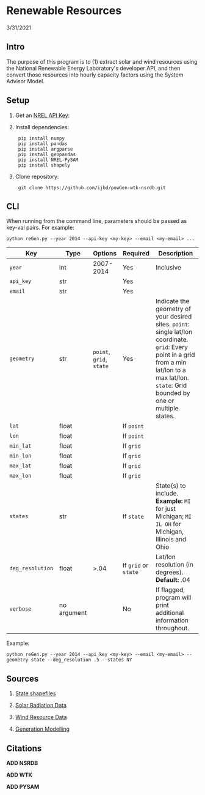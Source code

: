 # Renewable Resources
3/31/2021

## Intro
The purpose of this program is to (1) extract solar and wind resources using the National Renewable Energy Laboratory's developer API, and then convert those resources into hourly capacity factors using the System Advisor Model. 

## Setup
1. Get an [NREL API Key](https://developer.nrel.gov/signup/):

2. Install dependencies:

        pip install numpy
        pip install pandas
        pip install argparse
        pip install geopandas
        pip install NREL-PySAM
        pip install shapely

3. Clone repository:

        git clone https://github.com/ijbd/powGen-wtk-nsrdb.git


## CLI

When running from the command line, parameters should be passed as key-val pairs. For example:

    python reGen.py --year 2014 --api-key <my-key> --email <my-email> ...

| Key   | Type | Options | Required | Description|
| ----- | ---- | --------| -------- | ---------- |
| `year`  | int  | 2007-2014| Yes     | Inclusive  |
| `api_key` | str |         | Yes     |            |
| `email`  | str  |         | Yes     |            |
| `geometry` | str | `point`, `grid`, `state` | Yes | Indicate the geometry of your desired sites. `point`: single lat/lon coordinate. `grid`: Every point in a grid from a min lat/lon to a max lat/lon. `state`: Grid bounded by one or multiple states.|
| `lat`   | float |         | If `point` |            |
| `lon`   | float |         | If `point` |            |
| `min_lat`   | float |         | If `grid` |            |
| `min_lon`   | float |         | If `grid` |            |
| `max_lat`   | float |         | If `grid` |            |
| `max_lon`   | float |         | If `grid` |            |
| `states`    | str |        | If `state` | State(s) to include. **Example:** `MI` for just Michigan; `MI IL OH` for Michigan, Illinois and Ohio |
| `deg_resolution` | float | >.04| If `grid` or `state` | Lat/lon resolution (in degrees). **Default:** .04 |
| `verbose` | no argument |      | No | If flagged, program will print additional information throughout. |

Example:

    python reGen.py --year 2014 --api_key <my-key> --email <my-email> --geometry state --deg_resolution .5 --states NY

## Sources
1. [State shapefiles](https://www.weather.gov/gis/USStates)

2. [Solar Radiation Data](https://nsrdb.nrel.gov/)

3. [Wind Resource Data](https://www.nrel.gov/grid/wind-toolkit.html)

4. [Generation Modelling](https://sam.nrel.gov/)

## Citations
**ADD NSRDB**

**ADD WTK**

**ADD PYSAM**


